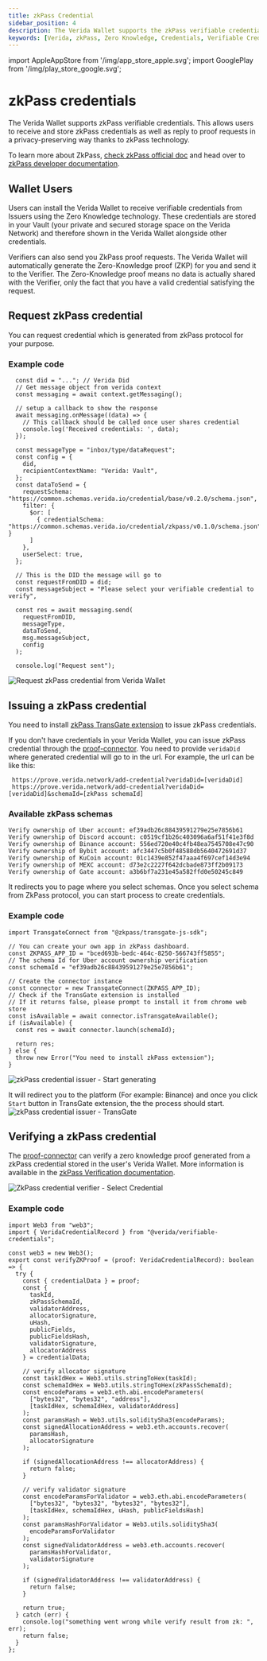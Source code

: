 ```yaml
---
title: zkPass Credential
sidebar_position: 4
description: The Verida Wallet supports the zkPass verifiable credentials.
keywords: [Verida, zkPass, Zero Knowledge, Credentials, Verifiable Credentials]
---
```


import AppleAppStore from '/img/app_store_apple.svg';
import GooglePlay from '/img/play_store_google.svg';

# zkPass credentials

The Verida Wallet supports zkPass verifiable credentials. This allows users to receive and store zkPass credentials as well as reply to proof requests in a privacy-preserving way thanks to zkPass technology.

To learn more about ZkPass, [check zkPass official doc](https://zkpass.gitbook.io/zkpass/user-guides/overview) and head over to [zkPass developer documentation](https://zkpass.gitbook.io/zkpass/developer-guides/extension-js-sdk).

## Wallet Users

Users can install the Verida Wallet to receive verifiable credentials from Issuers using the Zero Knowledge technology. These credentials are stored in your Vault (your private and secured storage space on the Verida Network) and therefore shown in the Verida Wallet alongside other credentials.

Verifiers can also send you ZkPass proof requests. The Verida Wallet will automatically generate the Zero-Knowledge proof (ZKP) for you and send it to the Verifier. The Zero-Knowledge proof means no data is actually shared with the Verifier, only the fact that you have a valid credential satisfying the request.

## Request zkPass credential

You can request credential which is generated from zkPass protocol for your purpose.

### Example code

```
  const did = "..."; // Verida Did
  // Get message object from verida context
  const messaging = await context.getMessaging();

  // setup a callback to show the response
  await messaging.onMessage((data) => {
    // This callback should be called once user shares credential
    console.log('Received credentials: ', data);
  });

  const messageType = "inbox/type/dataRequest";
  const config = {
    did,
    recipientContextName: "Verida: Vault",
  };
  const dataToSend = {
    requestSchema: "https://common.schemas.verida.io/credential/base/v0.2.0/schema.json",
    filter: {
      $or: [
        { credentialSchema: "https://common.schemas.verida.io/credential/zkpass/v0.1.0/schema.json" }
      ]
    },
    userSelect: true,
  };

  // This is the DID the message will go to
  const requestFromDID = did;
  const messageSubject = "Please select your verifiable credential to verify",

  const res = await messaging.send(
    requestFromDID,
    messageType,
    dataToSend,
    msg.messageSubject,
    config
  );

  console.log("Request sent");
```

![Request zkPass credential from Verida Wallet](/img/extensions/zkpass/request-credential-process.png)

## Issuing a zkPass credential

You need to install [zkPass TransGate extension](https://zkpass.gitbook.io/zkpass/user-guides/transgate) to issue zkPass credentials.

If you don't have credentials in your Verida Wallet, you can issue zkPass credential through the [proof-connector](https://prove.verida.network/).
You need to provide `veridaDid` where generated credential will go to in the url. For example, the url can be like this:

```
 https://prove.verida.network/add-credential?veridaDid=[veridaDid]
 https://prove.verida.network/add-credential?veridaDid=[veridaDid]&schemaId=[zkPass schemaId]
```

### Available zkPass schemas

```
Verify ownership of Uber account: ef39adb26c88439591279e25e7856b61
Verify ownership of Discord account: c0519cf1b26c403096a6af51f41e3f8d
Verify ownership of Binance account: 556ed720e40c4fb48ea7545708e47c90
Verify ownership of Bybit account: afc3447c5b0f48588db5640472691d37
Verify ownership of KuCoin account: 01c1439e852f47aaa4f697cef14d3e94
Verify ownership of MEXC account: d73e2c2227f642dcbade873ff2b09173
Verify ownership of Gate account: a3b6bf7a231e45a582ffd0e50245c849

```

It redirects you to page where you select schemas.
Once you select schema from ZkPass protocol, you can start process to create credentials.

### Example code

```
import TransgateConnect from "@zkpass/transgate-js-sdk";

// You can create your own app in zkPass dashboard.
const ZKPASS_APP_ID = "bced693b-bedc-464c-8250-566743ff5855";
// The schema Id for Uber account ownership verification
const schemaId = "ef39adb26c88439591279e25e7856b61";

// Create the connector instance
const connector = new TransgateConnect(ZKPASS_APP_ID);
// Check if the TransGate extension is installed
// If it returns false, please prompt to install it from chrome web store
const isAvailable = await connector.isTransgateAvailable();
if (isAvailable) {
  const res = await connector.launch(schemaId);

  return res;
} else {
  throw new Error("You need to install zkPass extension");
}
```

![zkPass credential issuer - Start generating](/img/extensions/zkpass/start-process.png)

It will redirect you to the platform (For example: Binance) and once you click `Start` button in TransGate extension, the the process should start.
![zkPass credential issuer - TransGate](/img/extensions/zkpass/transgate.png)

## Verifying a zkPass credential

The [proof-connector](https://prove.verida.network/verify) can verify a zero knowledge proof generated from a zkPass credential stored in the user's Verida Wallet. More information is available in the [zkPass Verification documentation](https://zkpass.gitbook.io/zkpass/developer-guides/how-to-verify-the-result).

![ZkPass credential verifier - Select Credential](/img/extensions/zkpass/select-credential.png)

### Example code

```
import Web3 from "web3";
import { VeridaCredentialRecord } from "@verida/verifiable-credentials";

const web3 = new Web3();
export const verifyZKProof = (proof: VeridaCredentialRecord): boolean => {
  try {
    const { credentialData } = proof;
    const {
      taskId,
      zkPassSchemaId,
      validatorAddress,
      allocatorSignature,
      uHash,
      publicFields,
      publicFieldsHash,
      validatorSignature,
      allocatorAddress
    } = credentialData;

    // verify allocator signature
    const taskIdHex = Web3.utils.stringToHex(taskId);
    const schemaIdHex = Web3.utils.stringToHex(zkPassSchemaId);
    const encodeParams = web3.eth.abi.encodeParameters(
      ["bytes32", "bytes32", "address"],
      [taskIdHex, schemaIdHex, validatorAddress]
    );
    const paramsHash = Web3.utils.soliditySha3(encodeParams);
    const signedAllocationAddress = web3.eth.accounts.recover(
      paramsHash,
      allocatorSignature
    );

    if (signedAllocationAddress !== allocatorAddress) {
      return false;
    }

    // verify validator signature
    const encodeParamsForValidator = web3.eth.abi.encodeParameters(
      ["bytes32", "bytes32", "bytes32", "bytes32"],
      [taskIdHex, schemaIdHex, uHash, publicFieldsHash]
    );
    const paramsHashForValidator = Web3.utils.soliditySha3(
      encodeParamsForValidator
    );
    const signedValidatorAddress = web3.eth.accounts.recover(
      paramsHashForValidator,
      validatorSignature
    );

    if (signedValidatorAddress !== validatorAddress) {
      return false;
    }

    return true;
  } catch (err) {
    console.log("something went wrong while verify result from zk: ", err);
    return false;
  }
};
```
